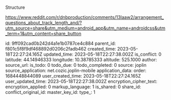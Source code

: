 Structure

https://www.reddit.com/r/dnbproduction/comments/13laaw2/arrangement_questions_about_track_length_and/?utm_source=share&utm_medium=android_app&utm_name=androidcss&utm_term=1&utm_content=share_button

id: 9ff092cad0b242d4a1e1b0787ce4c884
parent_id: f801c5f8f9df468892d0206c2fadb462
created_time: 2023-05-18T22:27:24.165Z
updated_time: 2023-05-18T22:27:38.002Z
is_conflict: 0
latitude: 44.14946333
longitude: 10.38785333
altitude: 525.1000
author: 
source_url: 
is_todo: 0
todo_due: 0
todo_completed: 0
source: joplin
source_application: net.cozic.joplin-mobile
application_data: 
order: 1684448844089
user_created_time: 2023-05-18T22:27:24.165Z
user_updated_time: 2023-05-18T22:27:38.002Z
encryption_cipher_text: 
encryption_applied: 0
markup_language: 1
is_shared: 0
share_id: 
conflict_original_id: 
master_key_id: 
type_: 1